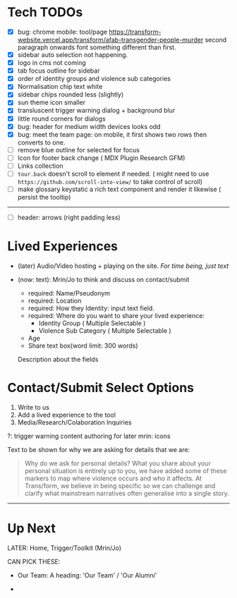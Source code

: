 # Tech TODOs

- [x] bug: chrome mobile: tool/page https://transform-website.vercel.app/transform/afab-transgender-people-murder second paragraph onwards font something different than first.
- [x] sidebar auto selection not happening.
- [x] logo in cms not coming
- [x] tab focus outline for sidebar
- [x] order of identity groups and violence sub categories
- [x] Normalisation chip text white
- [x] sidebar chips rounded less (slightly)
- [x] sun theme icon smaller
- [x] transluscent trigger warning dialog + background blur
- [x] little round corners for dialogs
- [x] bug: header for medium width devices looks odd
- [x] bug: meet the team page: on mobile, it first shows two rows then converts to one.
- [ ] remove blue outline for selected for focus
- [ ] Icon for footer back change ( MDX Plugin Research GFM)
- [ ] Links collection
- [ ] `tour.back` doesn't scroll to element if needed. ( might need to use `https://github.com/scroll-into-view/` to take control of scroll)
- [ ] make glossary keystatic a rich text component and render it likewise ( persist the tooltip)

---

- [ ] header: arrows (right padding less)

# Lived Experiences

- (later) Audio/Video hosting + playing on the site. _For time being, just text_
- (now: text): Mrin/Jo to think and discuss
  on contact/submit

  - required: Name/Pseudonym
  - required: Location
  - required: How they Identity: input text field.
  - required: Where do you want to share your lived experience:
    - Identity Group ( Multiple Selectable )
    - Violence Sub Category ( Multiple Selectable )
  - Age
  - Share text box(word limit: 300 words)

  Description about the fields

# Contact/Submit Select Options

1. Write to us
2. Add a lived experience to the tool
3. Media/Research/Colaboration Inquiries

?: trigger warning content authoring for later
mrin: icons

Text to be shown for why we are asking for details that we are:

> Why do we ask for personal details? What you share about your personal situation is entirely up to you, we have added some of these markers to map where violence occurs and who it affects. At Trans/form, we believe in being specific so we can challenge and clarify what mainstream narratives often generalise into a single story.

---

# Up Next

LATER: Home, Trigger/Toolkit (Mrin/Jo)

CAN PICK THESE:

- Our Team:
  A heading: 'Our Team' / 'Our Alumni'

-
